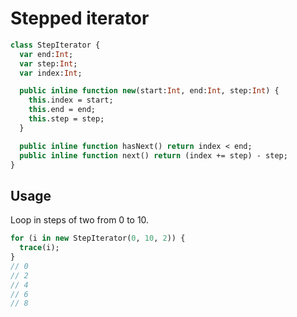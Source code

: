 # Stepped iterator

```haxe
class StepIterator {
  var end:Int;
  var step:Int;
  var index:Int;

  public inline function new(start:Int, end:Int, step:Int) {
    this.index = start;
    this.end = end;
    this.step = step;
  }

  public inline function hasNext() return index < end;
  public inline function next() return (index += step) - step;
}
```

## Usage

Loop in steps of two from 0 to 10.

```haxe 
for (i in new StepIterator(0, 10, 2)) {
  trace(i);
}
// 0
// 2
// 4
// 6
// 8
```
